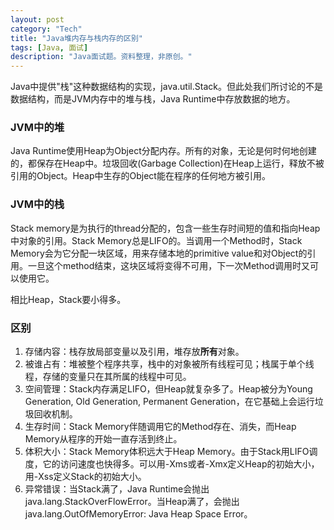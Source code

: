 ```yaml
---
layout: post    
category: "Tech"   
title: "Java堆内存与栈内存的区别"      
tags: [Java, 面试]    
description: "Java面试题。资料整理，非原创。"
---
```


Java中提供"栈"这种数据结构的实现，java.util.Stack。但此处我们所讨论的不是数据结构，而是JVM内存中的堆与栈，Java Runtime中存放数据的地方。   

### JVM中的堆  
Java Runtime使用Heap为Object分配内存。所有的对象，无论是何时何地创建的，都保存在Heap中。垃圾回收(Garbage Collection)在Heap上运行，释放不被引用的Object。Heap中生存的Object能在程序的任何地方被引用。    

### JVM中的栈
Stack memory是为执行的thread分配的，包含一些生存时间短的值和指向Heap中对象的引用。Stack Memory总是LIFO的。当调用一个Method时，Stack Memory会为它分配一块区域，用来存储本地的primitive value和对Object的引用。一旦这个method结束，这块区域将变得不可用，下一次Method调用时又可以使用它。   

相比Heap，Stack要小得多。   

### 区别
1. 存储内容：栈存放局部变量以及引用，堆存放**所有**对象。   
2. 被谁占有：堆被整个程序共享，栈中的对象被所有线程可见；栈属于单个线程，存储的变量只在其所属的线程中可见。   
3. 空间管理：Stack内存满足LIFO，但Heap就复杂多了。Heap被分为Young Generation, Old Generation, Permanent Generation，在它基础上会运行垃圾回收机制。 
4. 生存时间：Stack Memory伴随调用它的Method存在、消失，而Heap Memory从程序的开始一直存活到终止。    
5. 体积大小：Stack Memory体积远大于Heap Memory。由于Stack用LIFO调度，它的访问速度也快得多。可以用-Xms或者-Xmx定义Heap的初始大小，用-Xss定义Stack的初始大小。    
6. 异常错误：当Stack满了，Java Runtime会抛出java.lang.StackOverFlowError。当Heap满了，会抛出java.lang.OutOfMemoryError: Java Heap Space Error。  
